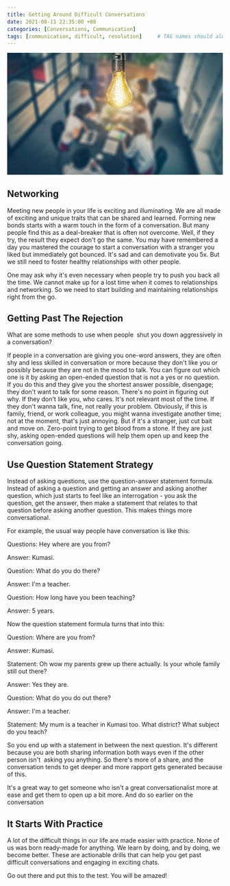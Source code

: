 ```yaml
---
title: Getting Around Difficult Conversations
date: 2021-08-11 22:35:00 +00
categories: [Conversations, Communication]
tags: [communication, difficult, resolution]     # TAG names should always be lowercase
---
```


![networking](/assets/img/Networking.jpg)

## Networking

Meeting new people in your life is exciting and illuminating.  We are all made of exciting and unique traits that can be shared and learned. Forming new bonds starts with a warm touch in the form of a conversation. But many people find this as a deal-breaker that is often not overcome. Well, if they try, the result they expect don't go the same. You may have remembered a day you mastered the courage to start a conversation with a stranger you liked but immediately got bounced. It's sad and can demotivate you 5x. But we still need to foster healthy relationships with other people.

One may ask why it's even necessary when people try to push you back all the time. We cannot make up for a lost time when it comes to relationships and networking. So we need to start building and maintaining relationships right from the go.

## Getting Past The Rejection

What are some methods to use when people  shut you down aggressively in a conversation?

If people in a conversation are giving you one-word answers, they are often shy and less skilled in conversation or more because they don't like you or possibly because they are not in the mood to talk. You can figure out which one is it by asking an open-ended question that is not a yes or no question. If you do this and they give you the shortest answer possible, disengage; they don't want to talk for some reason. There's no point in figuring out why. If they don't like you, who cares. It's not relevant most of the time. If they don't wanna talk, fine, not really your problem. Obviously, if this is family, friend, or work colleague, you might wanna investigate another time; not at the moment, that's just annoying. But if it's a stranger, just cut bait and move on. Zero-point trying to get blood from a stone. If they are just shy, asking open-ended questions will help them open up and keep the conversation going.

## Use Question Statement Strategy

Instead of asking questions, use the question-answer statement formula. Instead of asking a question and getting an answer and asking another question, which just starts to feel like an interrogation - you ask the question, get the answer, then make a statement that relates to that question before asking another question. This makes things more conversational.

For example, the usual way people have conversation is like this:

Questions: Hey where are you from?

Answer: Kumasi.

Question: What do you do there?

Answer: I'm a teacher.

Question: How long have you been teaching?

Answer: 5 years.

Now the question statement formula turns that into this:

Question: Where are you from?

Answer: Kumasi.

Statement: Oh wow my parents grew up there actually. Is your whole family still out there?

Answer: Yes they are.

Question: What do you do out there?

Answer: I'm a teacher.

Statement: My mum is a teacher in Kumasi too. What district? What subject do you teach?

So you end up with a statement in between the next question. It's different because you are both sharing information both ways even if the other person isn't  asking you anything. So there's more of a share, and the conversation tends to get deeper and more rapport gets generated because of this.

It's a great way to get someone who isn't a great conversationalist more at ease and get them to open up a bit more. And do so earlier on the conversation

## It Starts With Practice

A lot of the difficult things in our life are made easier with practice. None of us was born ready-made for anything. We learn by doing, and by doing, we become better. These are actionable drills that can help you get past difficult conversations and engaging in exciting chats.

Go out there and put this to the test. You will be amazed!
